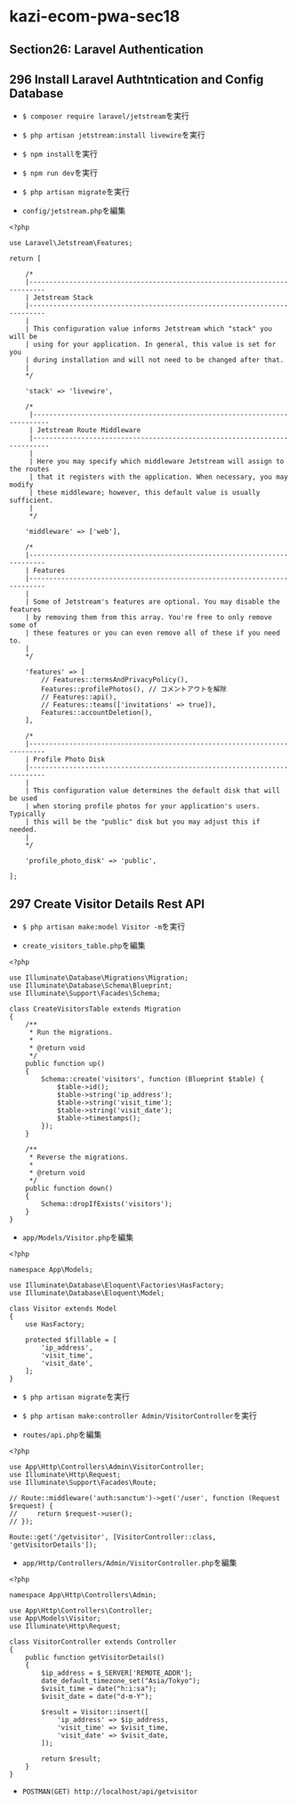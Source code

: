 # kazi-ecom-pwa-sec18

## Section26: Laravel Authentication

## 296 Install Laravel Authtntication and Config Database

+ `$ composer require laravel/jetstream`を実行<br>

+ `$ php artisan jetstream:install livewire`を実行<br>

+ `$ npm install`を実行<br>

+ `$ npm run dev`を実行<br>

+ `$ php artisan migrate`を実行<br>

+ `config/jetstream.php`を編集<br>

```
<?php

use Laravel\Jetstream\Features;

return [

    /*
    |--------------------------------------------------------------------------
    | Jetstream Stack
    |--------------------------------------------------------------------------
    |
    | This configuration value informs Jetstream which "stack" you will be
    | using for your application. In general, this value is set for you
    | during installation and will not need to be changed after that.
    |
    */

    'stack' => 'livewire',

    /*
     |--------------------------------------------------------------------------
     | Jetstream Route Middleware
     |--------------------------------------------------------------------------
     |
     | Here you may specify which middleware Jetstream will assign to the routes
     | that it registers with the application. When necessary, you may modify
     | these middleware; however, this default value is usually sufficient.
     |
     */

    'middleware' => ['web'],

    /*
    |--------------------------------------------------------------------------
    | Features
    |--------------------------------------------------------------------------
    |
    | Some of Jetstream's features are optional. You may disable the features
    | by removing them from this array. You're free to only remove some of
    | these features or you can even remove all of these if you need to.
    |
    */

    'features' => [
        // Features::termsAndPrivacyPolicy(),
        Features::profilePhotos(), // コメントアウトを解除
        // Features::api(),
        // Features::teams(['invitations' => true]),
        Features::accountDeletion(),
    ],

    /*
    |--------------------------------------------------------------------------
    | Profile Photo Disk
    |--------------------------------------------------------------------------
    |
    | This configuration value determines the default disk that will be used
    | when storing profile photos for your application's users. Typically
    | this will be the "public" disk but you may adjust this if needed.
    |
    */

    'profile_photo_disk' => 'public',

];
```

## 297 Create Visitor Details Rest API

+ `$ php artisan make:model Visitor -m`を実行<br>

+ `create_visitors_table.php`を編集<br>

```
<?php

use Illuminate\Database\Migrations\Migration;
use Illuminate\Database\Schema\Blueprint;
use Illuminate\Support\Facades\Schema;

class CreateVisitorsTable extends Migration
{
    /**
     * Run the migrations.
     *
     * @return void
     */
    public function up()
    {
        Schema::create('visitors', function (Blueprint $table) {
            $table->id();
            $table->string('ip_address');
            $table->string('visit_time');
            $table->string('visit_date');
            $table->timestamps();
        });
    }

    /**
     * Reverse the migrations.
     *
     * @return void
     */
    public function down()
    {
        Schema::dropIfExists('visitors');
    }
}
```

+ `app/Models/Visitor.php`を編集<br>

```
<?php

namespace App\Models;

use Illuminate\Database\Eloquent\Factories\HasFactory;
use Illuminate\Database\Eloquent\Model;

class Visitor extends Model
{
    use HasFactory;

    protected $fillable = [
        'ip_address',
        'visit_time',
        'visit_date',
    ];
}
```

+ `$ php artisan migrate`を実行<br>

+ `$ php artisan make:controller Admin/VisitorController`を実行<br>

+ `routes/api.php`を編集<br>

```
<?php

use App\Http\Controllers\Admin\VisitorController;
use Illuminate\Http\Request;
use Illuminate\Support\Facades\Route;

// Route::middleware('auth:sanctum')->get('/user', function (Request $request) {
//     return $request->user();
// });

Route::get('/getvisitor', [VisitorController::class, 'getVisitorDetails']);
```

+ `app/Http/Controllers/Admin/VisitorController.php`を編集<br>


```
<?php

namespace App\Http\Controllers\Admin;

use App\Http\Controllers\Controller;
use App\Models\Visitor;
use Illuminate\Http\Request;

class VisitorController extends Controller
{
    public function getVisitorDetails()
    {
        $ip_address = $_SERVER['REMOTE_ADDR'];
        date_default_timezone_set("Asia/Tokyo");
        $visit_time = date("h:i:sa");
        $visit_date = date("d-m-Y");

        $result = Visitor::insert([
            'ip_address' => $ip_address,
            'visit_time' => $visit_time,
            'visit_date' => $visit_date,
        ]);

        return $result;
    }
}
```

+ `POSTMAN(GET) http://localhost/api/getvisitor`<br>
